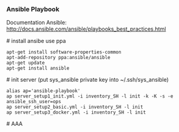 ### Ansible Playbook

Documentation Ansible:
http://docs.ansible.com/ansible/playbooks_best_practices.html

\# install ansibe use ppa

```
apt-get install software-properties-common
apt-add-repository ppa:ansible/ansible
apt-get update
apt-get install ansible
```

\# init server (put sys_ansible private key into ~/.ssh/sys_ansible)

```
alias ap='ansible-playbook'
ap server_setup1_init.yml -i inventory_SH -l init -k -K -s -e ansible_ssh_user=ops
ap server_setup2_basic.yml -i inventory_SH -l init
ap server_setup3_docker.yml -i inventory_SH -l init
```

\# AAA
